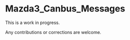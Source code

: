 # Mazda3_Canbus_Messages
This is a work in progress.

Any contributions or corrections are welcome.
